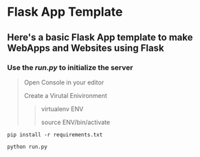 # Flask App Template
  
## Here's a basic Flask App template to make WebApps and Websites using Flask
  
### Use the ***run.py*** to initialize the server
  
> Open Console in your editor
>
> Create a Virutal Enivironment
>
>> virtualenv ENV
>>
>> source ENV/bin/activate
>
  
    pip install -r requirements.txt

    python run.py
